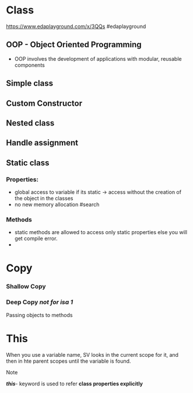 # Class
https://www.edaplayground.com/x/3QQs #edaplayground 
## OOP - Object Oriented Programming
-  OOP involves the development of applications with modular, reusable components


## Simple class

## Custom Constructor
## Nested class
## Handle assignment

## Static class
### Properties:
- global access to variable if its static -> access without the creation of the object in the classes
- no new memory allocation #search 


###  Methods
- static methods are allowed to access only static properties else you will get compile error.
-  


# Copy
### Shallow Copy


### Deep Copy _not for isa 1_
Passing objects to methods 

# This 
When you use a variable name, SV looks in the current scope for it, and then in hte parent scopes until the variable is found.
>[!Note]
>***this***- keyword is used to refer **class properties explicitly**

